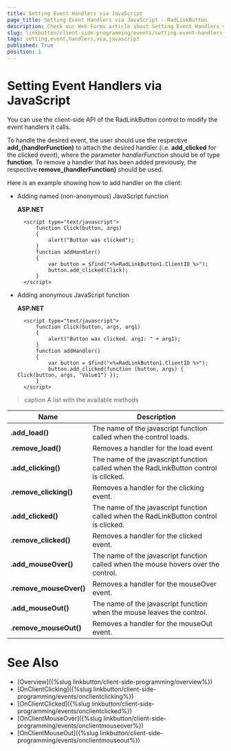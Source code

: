 ```yaml
---
title: Setting Event Handlers via JavaScript
page_title: Setting Event Handlers via JavaScript - RadLinkButton
description: Check our Web Forms article about Setting Event Handlers via JavaScript.
slug: linkbutton/client-side-programming/events/setting-event-handlers-via-javascript
tags: setting,event,handlers,via,javascript
published: True
position: 1
---
```


# Setting Event Handlers via JavaScript

You can use the client-side API of the RadLinkButton control to modify the event handlers it calls.

To handle the desired event, the user should use the respective **add_<eventName>(handlerFunction)** to attach the desired handler (i.e. **add_clicked** for the clicked event), where the parameter *handlerFunction* should be of type **function**. To remove a handler that has been added previously, the respective **remove_<eventName>(handlerFunction)** should be used.

Here is an example showing how to add handler on the client:

* Adding named (non-anonymous) JavaScript function

	**ASP.NET**

		<script type="text/javascript">
			function Click(button, args)
			{
				alert("Button was clicked");
			}
			function addHandler()
			{
				var button = $find("<%=RadLinkButton1.ClientID %>");
				button.add_clicked(Click);
			}
		</script>

* Adding anonymous JavaScript function

	**ASP.NET**

		<script type="text/javascript">
			function Click(button, args, arg1)
			{
				alert("Button was clicked. arg1: " + arg1);
			}
			function addHandler()
			{
				var button = $find("<%=RadLinkButton1.ClientID %>");
				button.add_clicked(function (button, args) { Click(button, args, "Value1") });
			}
		</script>
	
>caption A list with the available methods

| Name | Description |
| ------ | ------ |
| **.add_load()** |The name of the javascript function called when the control loads.|
| **.remove_load()** |Removes a handler for the load event|
| **.add_clicking()** |The name of the javascript function called when the RadLinkButton control is clicked.|
| **.remove_clicking()** |Removes a handler for the clicking event.|
| **.add_clicked()** |The name of the javascript function called when the RadLinkButton control is clicked.|
| **.remove_clicked()** |Removes a handler for the clicked event.|
| **.add_mouseOver()** |The name of the javascript function called when the mouse hovers over the control.|
| **.remove_mouseOver()** |Removes a handler for the mouseOver event.|
| **.add_mouseOut()** |The name of the javascript function when the mouse leaves the control.|
| **.remove_mouseOut()** |Removes a handler for the mouseOut event.|

# See Also

 * [Overview]({%slug linkbutton/client-side-programming/overview%})
 * [OnClientClicking]({%slug linkbutton/client-side-programming/events/onclientclicking%})
 * [OnClientClicked]({%slug linkbutton/client-side-programming/events/onclientclicked%})
 * [OnClientMouseOver]({%slug linkbutton/client-side-programming/events/onclientmouseover%})
 * [OnClientMouseOut]({%slug linkbutton/client-side-programming/events/onclientmouseout%})
